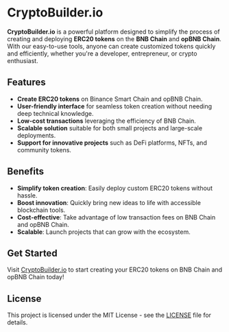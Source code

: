 # CryptoBuilder.io

**CryptoBuilder.io** is a powerful platform designed to simplify the process of creating and deploying **ERC20 tokens** on the **BNB Chain** and **opBNB Chain**. With our easy-to-use tools, anyone can create customized tokens quickly and efficiently, whether you're a developer, entrepreneur, or crypto enthusiast.

## Features
- **Create ERC20 tokens** on Binance Smart Chain and opBNB Chain.
- **User-friendly interface** for seamless token creation without needing deep technical knowledge.
- **Low-cost transactions** leveraging the efficiency of BNB Chain.
- **Scalable solution** suitable for both small projects and large-scale deployments.
- **Support for innovative projects** such as DeFi platforms, NFTs, and community tokens.

## Benefits
- **Simplify token creation**: Easily deploy custom ERC20 tokens without hassle.
- **Boost innovation**: Quickly bring new ideas to life with accessible blockchain tools.
- **Cost-effective**: Take advantage of low transaction fees on BNB Chain and opBNB Chain.
- **Scalable**: Launch projects that can grow with the ecosystem.

## Get Started
Visit [CryptoBuilder.io](https://cryptobuilder.io) to start creating your ERC20 tokens on BNB Chain and opBNB Chain today!

## License
This project is licensed under the MIT License - see the [LICENSE](LICENSE) file for details.
